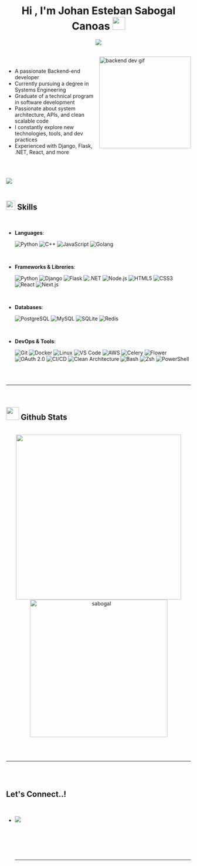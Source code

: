 <h1 align="center"><b>Hi , I'm Johan Esteban Sabogal Canoas </b><img src="https://media.giphy.com/media/hvRJCLFzcasrR4ia7z/giphy.gif" width="35"></h1>

<p align="center">
  <a href="https://github.com/DenverCoder1/readme-typing-svg">
    <img src="https://readme-typing-svg.herokuapp.com?font=Fira+Code&size=22&duration=4000&pause=700&color=00F7FF&center=true&vCenter=true&width=750&height=80&lines=Back-End+Developer+with+a+Fullstack+mindset.;Passionate+about+technology+and+continuous+learning.;Experience+with+Django%2C+React%2C+.NET+and+more.">
  </a>
</p>

<br>


	
<picture>
  <img align="right" src="https://media.giphy.com/media/LMt9638dO8dftAjtco/giphy.gif" width="250px" alt="backend dev gif"/>
</picture>

<br>

- A passionate Backend-end developer
- Currently pursuing a degree in Systems Engineering
- Graduate of a technical program in software development
- Passionate about system architecture, APIs, and clean scalable code
- I constantly explore new technologies, tools, and dev practices
- Experienced with Django, Flask, .NET, React, and more

<br><br>

<img src="https://user-images.githubusercontent.com/73097560/115834477-dbab4500-a447-11eb-908a-139a6edaec5c.gif"><br><br>

## <img src="https://media2.giphy.com/media/QssGEmpkyEOhBCb7e1/giphy.gif?cid=ecf05e47a0n3gi1bfqntqmob8g9aid1oyj2wr3ds3mg700bl&rid=giphy.gif" width ="25"><b> Skills</b>
<br>

<p align="center">

- **Languages**:
    
    ![Python](https://img.shields.io/badge/Python%20-%2314354C.svg?style=for-the-badge&logo=python&logoColor=white)
    ![C++](https://img.shields.io/badge/C++%20-%2300599C.svg?style=for-the-badge&logo=c%2B%2B&logoColor=white)
    ![JavaScript](https://img.shields.io/badge/JavaScript%20-%23F7DF1E.svg?style=for-the-badge&logo=javascript&logoColor=black)
    ![Golang](https://img.shields.io/badge/Go-00ADD8?logo=Go&logoColor=white&style=for-the-badge)

<br>   
    
- **Frameworks & Libreries**:

    ![Python](https://img.shields.io/badge/Python-3776AB?style=for-the-badge&logo=python&logoColor=white)
    ![Django](https://img.shields.io/badge/Django-092E20?style=for-the-badge&logo=django&logoColor=white)
    ![Flask](https://img.shields.io/badge/Flask-000000?style=for-the-badge&logo=flask&logoColor=white)
    ![.NET](https://img.shields.io/badge/.NET-512BD4?style=for-the-badge&logo=dotnet&logoColor=white)
    ![Node.js](https://img.shields.io/badge/Node.js-339933?style=for-the-badge&logo=nodedotjs&logoColor=white)
    ![HTML5](https://img.shields.io/badge/HTML5-E34F26?style=for-the-badge&logo=html5&logoColor=white)
    ![CSS3](https://img.shields.io/badge/CSS3-1572B6?style=for-the-badge&logo=css3&logoColor=white)
    ![React](https://img.shields.io/badge/React-20232A?style=for-the-badge&logo=react&logoColor=61DAFB)
    ![Next.js](https://img.shields.io/badge/Next.js-000000?style=for-the-badge&logo=nextdotjs&logoColor=white)

<br>

- **Databases**:

    ![PostgreSQL](https://img.shields.io/badge/PostgreSQL-4169E1?style=for-the-badge&logo=postgresql&logoColor=white)
    ![MySQL](https://img.shields.io/badge/MySQL-4479A1?style=for-the-badge&logo=mysql&logoColor=white)
    ![SQLite](https://img.shields.io/badge/SQLite-003B57?style=for-the-badge&logo=sqlite&logoColor=white)
    ![Redis](https://img.shields.io/badge/Redis-DC382D?style=for-the-badge&logo=redis&logoColor=white)

  
<br>

- **DevOps & Tools**:
  
  ![Git](https://img.shields.io/badge/Git-F05033?style=for-the-badge&logo=git&logoColor=white)
  ![Docker](https://img.shields.io/badge/Docker-2496ED?style=for-the-badge&logo=docker&logoColor=white)
  ![Linux](https://img.shields.io/badge/Linux-FCC624?style=for-the-badge&logo=linux&logoColor=black)
  ![VS Code](https://img.shields.io/badge/VS_Code-0078d7?style=for-the-badge&logo=visual-studio-code&logoColor=white)
  ![AWS](https://img.shields.io/badge/AWS-232F3E?style=for-the-badge&logo=amazon-aws&logoColor=white)
  ![Celery](https://img.shields.io/badge/Celery-37814A?style=for-the-badge&logo=celery&logoColor=white)
  ![Flower](https://img.shields.io/badge/Flower-FFA500?style=for-the-badge)
  ![OAuth 2.0](https://img.shields.io/badge/OAuth_2.0-0066A1?style=for-the-badge)
  ![CI/CD](https://img.shields.io/badge/CI%2FCD-0A0A0A?style=for-the-badge&logo=githubactions&logoColor=white)
  ![Clean Architecture](https://img.shields.io/badge/Clean_Architecture-4B0082?style=for-the-badge)
  ![Bash](https://img.shields.io/badge/Bash-4EAA25?style=for-the-badge&logo=gnubash&logoColor=white)
  ![Zsh](https://img.shields.io/badge/Zsh-89e051?style=for-the-badge&logo=gnubash&logoColor=black)
  ![PowerShell](https://img.shields.io/badge/PowerShell-5391FE?style=for-the-badge&logo=powershell&logoColor=white)
</p>

<br>
<br>

-----

<br>


## <img src="https://media.giphy.com/media/iY8CRBdQXODJSCERIr/giphy.gif" width="35"><b> Github Stats </b>
<br>

<div align="center">

<a href="https://github.com/sabogal/">
  <img src="https://github-readme-stats.vercel.app/api?username=sabogal&include_all_commits=true&count_private=true&show_icons=true&line_height=20&title_color=7A7ADB&icon_color=2234AE&text_color=D3D3D3&bg_color=0,000000,130F40" width="450"/>
  <img src="https://github-readme-stats.vercel.app/api/top-langs?username=sabogal&show_icons=true&locale=en&layout=compact&line_height=20&title_color=7A7ADB&icon_color=2234AE&text_color=D3D3D3&bg_color=0,000000,130F40" width="375"  alt="sabogal"/>
</a>

</div>

<br>
<br>
<br>

-----

<br>
<br>

## <b> Let's Connect..!
<br>
<div align='left'>

<ul>

<li>
<a href="https://www.linkedin.com/in/johan-estaban-sabogal-canoas-781b19271/" target="_blank">
  <img src="https://img.shields.io/badge/linkedin-%40sabogal-%2300acee.svg?style=for-the-badge&logo=linkedin&logoColor=white" />
</a>

</li>

<br>

<div align='center'>

</div>
<br>
<br>
<br>
<br>

---

<br>
